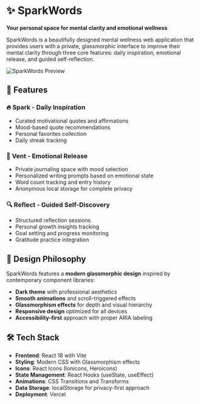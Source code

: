 # ✨ SparkWords

**Your personal space for mental clarity and emotional wellness**

SparkWords is a beautifully designed mental wellness web application that provides users with a private, glassmorphic interface to improve their mental clarity through three core features: daily inspiration, emotional release, and guided self-reflection.

![SparkWords Preview](https://via.placeholder.com/800x400?text=SparkWords+App+Screenshot)

## 🌟 Features

### 🔥 **Spark** - Daily Inspiration
- Curated motivational quotes and affirmations
- Mood-based quote recommendations
- Personal favorites collection
- Daily streak tracking

### 💭 **Vent** - Emotional Release
- Private journaling space with mood selection
- Personalized writing prompts based on emotional state
- Word count tracking and entry history
- Anonymous local storage for complete privacy

### 🔍 **Reflect** - Guided Self-Discovery
- Structured reflection sessions
- Personal growth insights tracking
- Goal setting and progress monitoring
- Gratitude practice integration

## 🎨 Design Philosophy

SparkWords features a **modern glassmorphic design** inspired by contemporary component libraries:
- **Dark theme** with professional aesthetics
- **Smooth animations** and scroll-triggered effects
- **Glassmorphism effects** for depth and visual hierarchy
- **Responsive design** optimized for all devices
- **Accessibility-first** approach with proper ARIA labeling

## 🛠️ Tech Stack

- **Frontend**: React 18 with Vite
- **Styling**: Modern CSS with Glassmorphism effects
- **Icons**: React Icons (Ionicons, Heroicons)
- **State Management**: React Hooks (useState, useEffect)
- **Animations**: CSS Transitions and Transforms
- **Data Storage**: localStorage for privacy-first approach
- **Deployment**: Vercel

